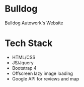 # Bulldog
Bulldog Autowork's Website
# Tech Stack
- HTML/CSS
- JS/Jquery
- Bootstrap 4
- Offscreen lazy image loading
- Google API for reviews and map
